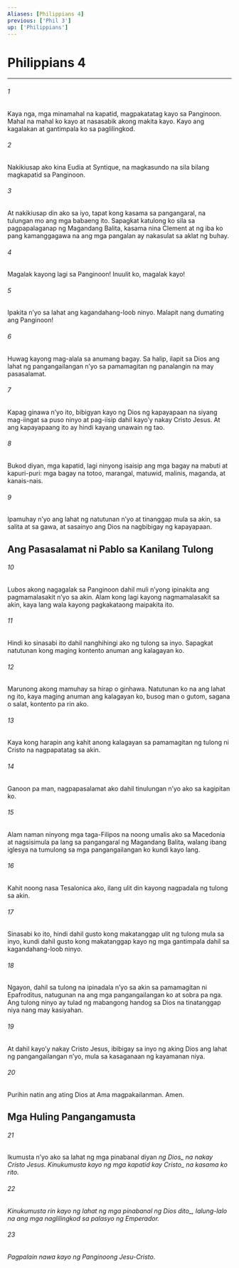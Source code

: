 ```yaml
---
Aliases: [Philippians 4]
previous: ['Phil 3']
up: ['Philippians']
---
```

# Philippians 4

***






















###### 1 










Kaya nga, mga minamahal na kapatid, magpakatatag kayo sa Panginoon. Mahal na mahal ko kayo at nasasabik akong makita kayo. Kayo ang kagalakan at gantimpala ko sa paglilingkod. 





















###### 2 










Nakikiusap ako kina Eudia at Syntique, na magkasundo na sila bilang magkapatid sa Panginoon. 





















###### 3 










At nakikiusap din ako sa iyo, tapat kong kasama sa pangangaral, na tulungan mo ang mga babaeng ito. Sapagkat katulong ko sila sa pagpapalaganap ng Magandang Balita, kasama nina Clement at ng iba ko pang kamanggagawa na ang mga pangalan ay nakasulat sa aklat ng buhay. 





















###### 4 










Magalak kayong lagi sa Panginoon! Inuulit ko, magalak kayo! 





















###### 5 










Ipakita nʼyo sa lahat ang kagandahang-loob ninyo. Malapit nang dumating ang Panginoon! 





















###### 6 










Huwag kayong mag-alala sa anumang bagay. Sa halip, ilapit sa Dios ang lahat ng pangangailangan nʼyo sa pamamagitan ng panalangin na may pasasalamat. 





















###### 7 










Kapag ginawa nʼyo ito, bibigyan kayo ng Dios ng kapayapaan na siyang mag-iingat sa puso ninyo at pag-iisip dahil kayoʼy nakay Cristo Jesus. At ang kapayapaang ito ay hindi kayang unawain ng tao. 





















###### 8 










Bukod diyan, mga kapatid, lagi ninyong isaisip ang mga bagay na mabuti at kapuri-puri: mga bagay na totoo, marangal, matuwid, malinis, maganda, at kanais-nais. 





















###### 9 










Ipamuhay nʼyo ang lahat ng natutunan nʼyo at tinanggap mula sa akin, sa salita at sa gawa, at sasainyo ang Dios na nagbibigay ng kapayapaan.

## Ang Pasasalamat ni Pablo sa Kanilang Tulong 





















###### 10 










Lubos akong nagagalak sa Panginoon dahil muli nʼyong ipinakita ang pagmamalasakit nʼyo sa akin. Alam kong lagi kayong nagmamalasakit sa akin, kaya lang wala kayong pagkakataong maipakita ito. 





















###### 11 










Hindi ko sinasabi ito dahil nanghihingi ako ng tulong sa inyo. Sapagkat natutunan kong maging kontento anuman ang kalagayan ko. 





















###### 12 










Marunong akong mamuhay sa hirap o ginhawa. Natutunan ko na ang lahat ng ito, kaya maging anuman ang kalagayan ko, busog man o gutom, sagana o salat, kontento pa rin ako. 





















###### 13 










Kaya kong harapin ang kahit anong kalagayan sa pamamagitan ng tulong ni Cristo na nagpapatatag sa akin. 





















###### 14 










Ganoon pa man, nagpapasalamat ako dahil tinulungan nʼyo ako sa kagipitan ko. 





















###### 15 










Alam naman ninyong mga taga-Filipos na noong umalis ako sa Macedonia at nagsisimula pa lang sa pangangaral ng Magandang Balita, walang ibang iglesya na tumulong sa mga pangangailangan ko kundi kayo lang. 





















###### 16 










Kahit noong nasa Tesalonica ako, ilang ulit din kayong nagpadala ng tulong sa akin. 





















###### 17 










Sinasabi ko ito, hindi dahil gusto kong makatanggap ulit ng tulong mula sa inyo, kundi dahil gusto kong makatanggap kayo ng mga gantimpala dahil sa kagandahang-loob ninyo. 





















###### 18 










Ngayon, dahil sa tulong na ipinadala nʼyo sa akin sa pamamagitan ni Epafroditus, natugunan na ang mga pangangailangan ko at sobra pa nga. Ang tulong ninyo ay tulad ng mabangong handog sa Dios na tinatanggap niya nang may kasiyahan. 





















###### 19 










At dahil kayoʼy nakay Cristo Jesus, ibibigay sa inyo ng aking Dios ang lahat ng pangangailangan nʼyo, mula sa kasaganaan ng kayamanan niya. 





















###### 20 










Purihin natin ang ating Dios at Ama magpakailanman. Amen.

## Mga Huling Pangangamusta 





















###### 21 










Ikumusta nʼyo ako sa lahat ng mga pinabanal diyan <i class="trans-change">ng Dios_ na nakay Cristo Jesus. Kinukumusta kayo ng mga kapatid <i class="trans-change">kay Cristo_ na kasama ko rito. 





















###### 22 










Kinukumusta rin kayo ng lahat ng mga pinabanal <i class="trans-change">ng Dios dito_, lalung-lalo na ang mga naglilingkod sa palasyo ng Emperador. 





















###### 23 










Pagpalain nawa kayo ng Panginoong Jesu-Cristo.
